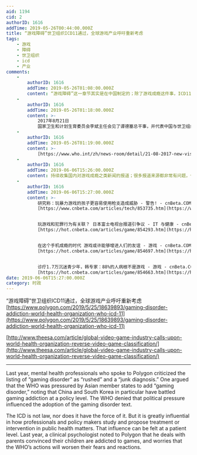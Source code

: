 ```yaml
---
aid: 1194
cid: 2
authorID: 1616
addTime: 2019-05-26T00:44:00.000Z
title: “游戏障碍”世卫组织ICD11通过，全球游戏产业呼吁重新考虑
tags:
    - 游戏
    - 障碍
    - 世卫组织
    - icd
    - 产业
comments:
    -
        authorID: 1616
        addTime: 2019-05-26T01:08:00.000Z
        content: “游戏障碍”这一章节其实是在中国制定的；除了游戏成瘾这件事，ICD11还收录了很多中医术语
    -
        authorID: 1616
        addTime: 2019-05-26T01:18:00.000Z
        content: >-
            2017年8月21日
            国家卫生和计划生育委员会李斌主任会见了谭德塞总干事，并代表中国与世卫组织签署了一项谅解备忘录，额外自愿捐款2000万美元，用于支持世卫组织在全球开展工作。世卫组织和中国同意加强合作，以减少突发卫生事件的影响，建立更强大的卫生系统，实现全民健康覆盖，并在全球卫生工作中特别重视妇女、儿童和青少年安康。
    -
        authorID: 1616
        addTime: 2019-05-26T01:19:00.000Z
        content: >-
            [https://www.who.int/zh/news-room/detail/21-08-2017-new-vision-and-strengthened-partnership-for-who-and-china](https://www.who.int/zh/news-room/detail/21-08-2017-new-vision-and-strengthened-partnership-for-who-and-china)
    -
        authorID: 1616
        addTime: 2019-06-06T15:26:00.000Z
        content: 持续收集国内对游戏成瘾之类新闻的报道；很多报道来源都非常有问题，但查找又耗费大量时间精力；故暂不查找先列出新闻链接。
    -
        authorID: 1616
        addTime: 2019-06-06T15:27:00.000Z
        content: >-
            研究称：玩暴力游戏的孩子更容易使用枪支造成威胁 - 警告! - cnBeta.COM
            [https://www.cnbeta.com/articles/tech/853735.htm](https://www.cnbeta.com/articles/tech/853735.htm)


            玩游戏和犯罪行为有关联？ 日本富士电视台报道引争议 - IT 与健康 - cnBeta.COM
            [https://hot.cnbeta.com/articles/game/854293.htm](https://hot.cnbeta.com/articles/game/854293.htm)


            在这个手机成瘾的时代 游戏或许能够增进人们的友谊 - 游戏 - cnBeta.COM
            [https://hot.cnbeta.com/articles/game/854697.htm](https://hot.cnbeta.com/articles/game/854697.htm)


            诊疗1.7万沉迷青少年，韩专家：88%的人病根不是游戏 - 游戏 - cnBeta.COM
            [https://hot.cnbeta.com/articles/game/854663.htm](https://hot.cnbeta.com/articles/game/854663.htm)
date: 2019-06-06T15:27:00.000Z
category: 时政
---
```


“游戏障碍”世卫组织ICD11通过，全球游戏产业呼吁重新考虑 [https://www.polygon.com/2019/5/25/18639893/gaming-disorder-addiction-world-health-organization-who-icd-11](https://www.polygon.com/2019/5/25/18639893/gaming-disorder-addiction-world-health-organization-who-icd-11)

[http://www.theesa.com/article/global-video-game-industry-calls-upon-world-health-organization-reverse-video-game-classification/](http://www.theesa.com/article/global-video-game-industry-calls-upon-world-health-organization-reverse-video-game-classification/)

* * *

Last year, mental health professionals who spoke to Polygon criticized the listing of “gaming disorder” as “rushed” and a “junk diagnosis.” One argued that the WHO was pressured by Asian member states to add “gaming disorder,” noting that China and South Korea in particular have battled gaming addiction at a policy level. The WHO denied that political pressure influenced the adoption of the gaming disorder text.

The ICD is not law, nor does it have the force of it. But it is greatly influential in how professionals and policy makers study and propose treatment or intervention in public health matters. That influence can be felt at a patient level. Last year, a clinical psychologist noted to Polygon that he deals with parents convinced their children are addicted to games, and worries that the WHO’s actions will worsen their fears and reactions.

